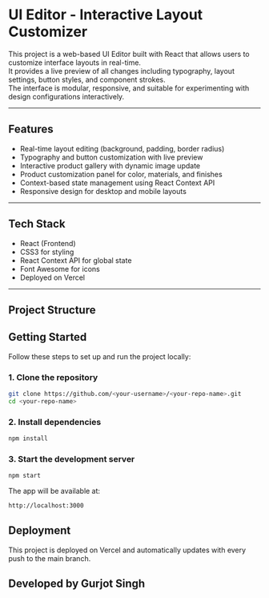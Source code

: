 # UI Editor - Interactive Layout Customizer

This project is a web-based UI Editor built with React that allows users to customize interface layouts in real-time.  
It provides a live preview of all changes including typography, layout settings, button styles, and component strokes.  
The interface is modular, responsive, and suitable for experimenting with design configurations interactively.

---

## Features

- Real-time layout editing (background, padding, border radius)
- Typography and button customization with live preview
- Interactive product gallery with dynamic image update
- Product customization panel for color, materials, and finishes
- Context-based state management using React Context API
- Responsive design for desktop and mobile layouts

---

## Tech Stack

- React (Frontend)
- CSS3 for styling
- React Context API for global state
- Font Awesome for icons
- Deployed on Vercel

---

## Project Structure



## Getting Started

Follow these steps to set up and run the project locally:

### 1. Clone the repository
```bash
git clone https://github.com/<your-username>/<your-repo-name>.git
cd <your-repo-name>
```
### 2. Install dependencies
```bash
npm install
```
### 3. Start the development server
```bash
npm start
```
The app will be available at:
```bash
http://localhost:3000
```

## Deployment

This project is deployed on Vercel and automatically updates with every push to the main branch.

## Developed by Gurjot Singh
